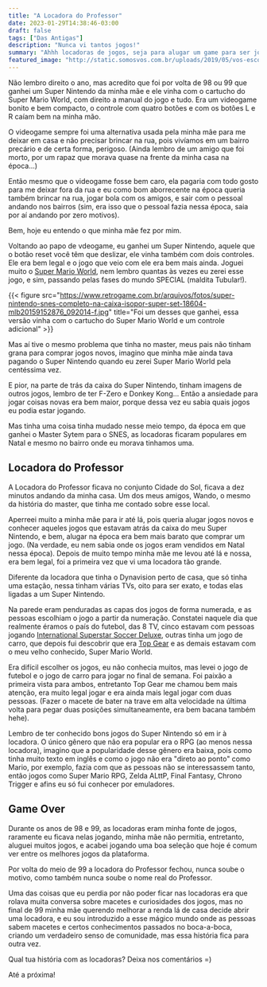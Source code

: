 ```yaml
---
title: "A Locadora do Professor"
date: 2023-01-29T14:38:46-03:00
draft: false
tags: ["Das Antigas"]
description: "Nunca vi tantos jogos!"
summary: "Ahhh locadoras de jogos, seja para alugar um game para ser jogado por algumas horas no local ou para levar para casa, esse era o lugar ideal para você conhecer jogos novos na época"
featured_image: "http://static.somosvos.com.br/uploads/2019/05/vos-escondidinho-hamilton-games-46.jpg"
---
```


Não lembro direito o ano, mas acredito que foi por volta de 98 ou 99 que ganhei um Super Nintendo da minha mãe e ele vinha com o cartucho do Super Mario World, com direito a manual do jogo e tudo. Era um videogame bonito e bem compacto, o controle com quatro botões e com os botões L e R caíam bem na minha mão.

O videogame sempre foi uma alternativa usada pela minha mãe para me deixar em casa e não precisar brincar na rua, pois vivíamos em um bairro precário e de certa forma, perigoso. (Ainda lembro de um amigo que foi morto, por um rapaz que morava quase na frente da minha casa na época...) 

Então mesmo que o videogame fosse bem caro, ela pagaria com todo gosto para me deixar fora da rua e eu como bom aborrecente na época queria também brincar na rua, jogar bola com os amigos, e sair com o pessoal andando nos bairros (sim, era isso que o pessoal fazia nessa época, saia por aí andando por zero motivos).

Bem, hoje eu entendo o que minha mãe fez por mim.

Voltando ao papo de vdeogame, eu ganhei um Super Nintendo, aquele que o botão reset você têm que deslizar, ele vinha também com dois controles. Ele era bem legal e o jogo que veio com ele era bem mais ainda. Joguei muito o [Super Mario World](https://pt.wikipedia.org/wiki/Super_Mario_World), nem lembro quantas às vezes eu zerei esse jogo, e sim, passando pelas fases do mundo SPECIAL (maldita Tubular!).

{{< figure src="https://www.retrogame.com.br/arquivos/fotos/super-nintendo-snes-completo-na-caixa-isopor-super-set-18604-mlb20159152876_092014-f.jpg" title="Foi um desses que ganhei, essa versão vinha com o cartucho do Super Mario World e um controle adicional" >}}

Mas aí tive o mesmo problema que tinha no master, meus pais não tinham grana para comprar jogos novos, imagino que minha mãe ainda tava pagando o Super Nintendo quando eu zerei Super Mario World pela centéssima vez. 

E pior, na parte de trás da caixa do Super Nintendo, tinham imagens de outros jogos, lembro de ter F-Zero e Donkey Kong... Então a ansiedade para jogar coisas novas era bem maior, porque dessa vez eu sabia quais jogos eu podia estar jogando.

Mas tinha uma coisa tinha mudado nesse meio tempo, da época em que ganhei o Master Sytem para o SNES, as locadoras ficaram populares em Natal e mesmo no bairro onde eu morava tinhamos uma. 

## Locadora do Professor

A Locadora do Professor ficava no conjunto Cidade do Sol, ficava a dez minutos andando da minha casa. Um dos meus amigos, Wando, o mesmo da história do master, que tinha me contado sobre esse local.

Aperreei muito a minha mãe para ir até lá, pois queria alugar jogos novos e conhecer aqueles jogos que estavam atrás da caixa do meu Super Nintendo, e bem, alugar na época era bem mais barato que comprar um jogo. (Na verdade, eu nem sabia onde os jogos eram vendidos em Natal nessa época). Depois de muito tempo minha mãe me levou até lá e nossa, era bem legal, foi a primeira vez que vi uma locadora tão grande.

Diferente da locadora que tinha o Dynavision perto de casa, que só tinha uma estação, nessa tinham várias TVs, oito para ser exato, e todas elas ligadas a um Super Nintendo. 

Na parede eram penduradas as capas dos jogos de forma numerada, e as pessoas escolhiam o jogo a partir da numeração. Constatei naquele dia que realmente éramos o país do futebol, das 8 TV, cinco estavam com pessoas jogando [International Superstar Soccer Deluxe](https://pt.wikipedia.org/wiki/International_Superstar_Soccer_Deluxe), outras tinha um jogo de carro, que depois fui descobrir que era [Top Gear](https://pt.wikipedia.org/wiki/Top_Gear_(jogo_eletr%C3%B4nico)) e as demais estavam com o meu velho conhecido, Super Mario World. 

Era difícil escolher os jogos, eu não conhecia muitos, mas levei o jogo de futebol e o jogo de carro para jogar no final de semana. Foi paixão a primeira vista para ambos, entretanto Top Gear me chamou bem mais atenção, era muito legal jogar e era ainda mais legal jogar com duas pessoas. (Fazer o macete de bater na trave em alta velocidade na última volta para pegar duas posições simultaneamente, era bem bacana também hehe).

Lembro de ter conhecido bons jogos do Super Nintendo só em ir à locadora. O único gênero que não era popular era o RPG (ao menos nessa locadora), imagino que a popularidade desse gênero era baixa, pois como tinha muito texto em inglês e como o jogo não era "direto ao ponto" como Mario, por exemplo, fazia com que as pessoas não se interessassem tanto, então jogos como Super Mario RPG, Zelda ALttP, Final Fantasy, Chrono Trigger e afins eu só fui conhecer por emuladores.

## Game Over

Durante os anos de 98 e 99, as locadoras eram minha fonte de jogos, raramente eu ficava nelas jogando, minha mãe não permitia, entretanto, aluguei muitos jogos, e acabei jogando uma boa seleção que hoje é comum ver entre os melhores jogos da plataforma.

Por volta do meio de 99 a locadora do Professor fechou, nunca soube o motivo, como também nunca soube o nome real do Professor.

Uma das coisas que eu perdia por não poder ficar nas locadoras era que rolava muita conversa sobre macetes e curiosidades dos jogos, mas no final de 99 minha mãe querendo melhorar a renda lá de casa decide abrir uma locadora, e eu sou introduzido a esse mágico mundo onde as pessoas sabem macetes e certos conhecimentos passados no boca-a-boca, criando um verdadeiro senso de comunidade, mas essa história fica para outra vez.

Qual tua história com as locadoras? Deixa nos comentários =)

Até a próxima!
